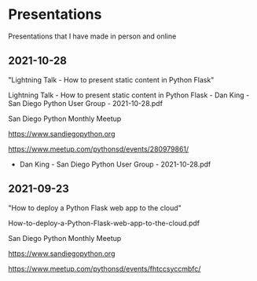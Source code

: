 # Presentations
Presentations that I have made in person and online

## 2021-10-28

"Lightning Talk - How to present static content in Python Flask"

Lightning Talk - How to present static content in Python Flask - Dan King - San Diego Python User Group - 2021-10-28.pdf

San Diego Python Monthly Meetup

https://www.sandiegopython.org

https://www.meetup.com/pythonsd/events/280979861/


 - Dan King - San Diego Python User Group - 2021-10-28.pdf

## 2021-09-23

"How to deploy a Python Flask web app to the cloud"

How-to-deploy-a-Python-Flask-web-app-to-the-cloud.pdf

San Diego Python Monthly Meetup

https://www.sandiegopython.org

https://www.meetup.com/pythonsd/events/fhtccsyccmbfc/


